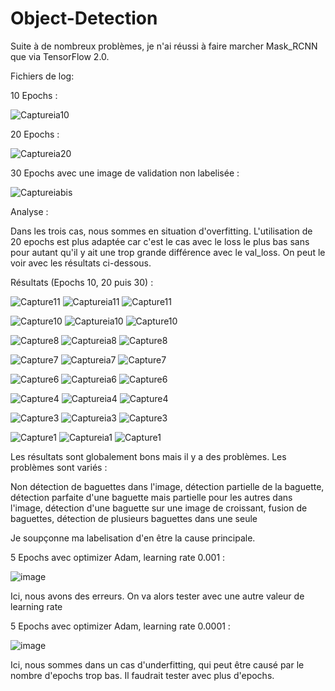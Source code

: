 # Object-Detection

Suite à de nombreux problèmes, je n'ai réussi à faire marcher Mask_RCNN que via TensorFlow 2.0.

Fichiers de log:

10 Epochs :

![Captureia10](https://github.com/user-attachments/assets/facea24e-9b39-4390-b59e-e0c8bdd95516)

20 Epochs :

![Captureia20](https://github.com/user-attachments/assets/0a9a6068-b691-4c58-90a2-24c63b19bb63)

30 Epochs avec une image de validation non labelisée :

![Captureiabis](https://github.com/user-attachments/assets/884250e7-11f9-4865-8f50-d11fa3286de2)

Analyse : 

Dans les trois cas, nous sommes en situation d'overfitting. L'utilisation de 20 epochs est plus adaptée car c'est le cas avec le loss le plus bas sans pour autant qu'il y ait une trop grande différence avec le val_loss. On peut le voir avec les résultats ci-dessous.

Résultats (Epochs 10, 20 puis 30) : 

![Capture11](https://github.com/user-attachments/assets/552a80a9-8747-4d30-bc20-c14ebf8b6d3b)
![Captureia11](https://github.com/user-attachments/assets/090a8765-7a0c-40fb-b9fb-2e6587f55c49)
![Capture11](https://github.com/user-attachments/assets/07c60074-23e0-4a11-9e3e-da62d550f58d)

![Capture10](https://github.com/user-attachments/assets/415326dc-9562-4ca1-a435-5e868c3fedd3)
![Captureia10](https://github.com/user-attachments/assets/20c3dd5e-6655-42fd-a083-dbfce1c2ba96)
![Capture10](https://github.com/user-attachments/assets/bdbd497b-9db2-4d73-bbb8-c2eef2fef928)

![Capture8](https://github.com/user-attachments/assets/98c08497-b9a0-46af-9fa3-0a1be992ac23)
![Captureia8](https://github.com/user-attachments/assets/0f475bcf-8e17-4a4b-9c60-fa5299117be0)
![Capture8](https://github.com/user-attachments/assets/3f63cbe5-c6a0-4fa6-9443-5b94a6cb7f39)


![Capture7](https://github.com/user-attachments/assets/df16b1c0-04eb-4512-88c5-688a05487fcd)
![Captureia7](https://github.com/user-attachments/assets/b27f726e-1851-4d3b-8b27-b2b7be98b25f)
![Capture7](https://github.com/user-attachments/assets/8a997f83-20f0-4996-963b-eba6b07c7019)


![Capture6](https://github.com/user-attachments/assets/b6c50ea5-ca73-4b24-979c-98f973ca53a7)
![Captureia6](https://github.com/user-attachments/assets/ac2c5cc9-3fb2-490d-90a8-c72e9d08ea70)
![Capture6](https://github.com/user-attachments/assets/13878e0f-7a85-4631-8c94-e0078651cffb)


![Capture4](https://github.com/user-attachments/assets/6cdaab03-db11-4780-ad46-01de5c062002)
![Captureia4](https://github.com/user-attachments/assets/13df48f5-26e0-4e11-9e80-0f5ae60b57c4)
![Capture4](https://github.com/user-attachments/assets/05862882-4c35-4425-ba52-512bbdf5a45d)


![Capture3](https://github.com/user-attachments/assets/d7e71e87-3755-454f-90c9-604106a0b526)
![Captureia3](https://github.com/user-attachments/assets/681906fb-01f5-4661-be4a-b1017330c20c)
![Capture3](https://github.com/user-attachments/assets/7f5edf28-ca1a-4bae-bd38-c0db6ef832ce)


![Capture1](https://github.com/user-attachments/assets/ff843a35-62a5-4801-b8a7-5d83b83e9486)
![Captureia1](https://github.com/user-attachments/assets/9d35ac84-e37b-43aa-a250-da2614e60383)
![Capture1](https://github.com/user-attachments/assets/bab769da-77d7-4f95-9e85-e0ecfa44e754)

Les résultats sont globalement bons mais il y a des problèmes.
Les problèmes sont variés : 

Non détection de baguettes dans l'image, détection partielle de la baguette, détection parfaite d'une baguette mais partielle pour les autres dans l'image, détection d'une baguette sur une image de croissant, fusion de baguettes, détection de plusieurs baguettes dans une seule

Je soupçonne ma labelisation d'en être la cause principale.

5 Epochs avec optimizer Adam, learning rate 0.001 : 

![image](https://github.com/user-attachments/assets/89124ee8-71b5-4587-b281-7ebcb42ecf24)

Ici, nous avons des erreurs. On va alors tester avec une autre valeur de learning rate

5 Epochs avec optimizer Adam, learning rate 0.0001 :

![image](https://github.com/user-attachments/assets/798f21ec-7511-4ec3-999d-9bc7aeabe427)

Ici, nous sommes dans un cas d'underfitting, qui peut être causé par le nombre d'epochs trop bas. Il faudrait tester avec plus d'epochs.

